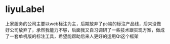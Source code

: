 # liyuLabel
上家服务的公司主要以web标注为主，后期放弃了pc端的标注产品线，后来没做好公司放弃了，承然我能力不够，后面我又自习调研了一些技术跟实现方案，做成了一套单机版的标注工具，希望能帮助后来人更好的运用Qt这个框架
